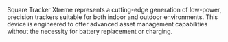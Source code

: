 Square Tracker Xtreme represents a cutting-edge generation of low-power, precision trackers suitable for both indoor and outdoor environments. This device is engineered to offer advanced asset management capabilities without the necessity for battery replacement or charging.
